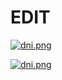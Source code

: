 # EDIT

[![dni.png](https://i.postimg.cc/XJ7dHsm8/dni.png)](https://postimg.cc/rd3DzN80)

[![dni.png](https://i.postimg.cc/j5m0gFC0/dni.png)](https://postimg.cc/ZB8M0jrV)
